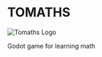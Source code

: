 # TOMATHS</h1>
![Tomaths Logo](./Sprites/Tomate-removebg-preview.png)

Godot game for learning math


